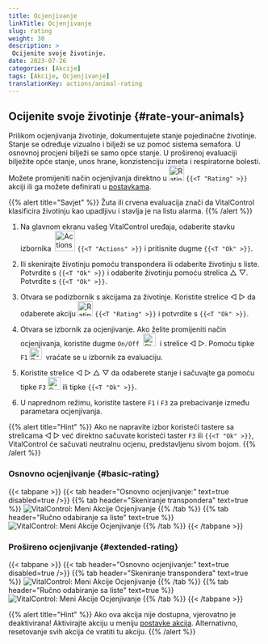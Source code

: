 ```yaml
---
title: Ocjenjivanje
linkTitle: Ocjenjivanje
slug: rating
weight: 30
description: >
 Ocijenite svoje životinje.
date: 2023-07-26
categories: [Akcije]
tags: [Akcije, Ocjenjivanje]
translationKey: actions/animal-rating
---
```


## Ocijenite svoje životinje {#rate-your-animals}

Prilikom ocjenjivanja životinje, dokumentujete stanje pojedinačne životinje. Stanje se određuje vizualno i bilježi se uz pomoć sistema semafora. U osnovnoj procjeni bilježi se samo opće stanje. U proširenoj evaluaciji bilježite opće stanje, unos hrane, konzistenciju izmeta i respiratorne bolesti. Možete promijeniti način ocjenjivanja direktno u <img src="/icons/actions/rating.svg" width="30" align="bottom" alt="Rating" /> `{{<T "Rating" >}}` akciji ili ga možete definirati u [postavkama](../../settings/data-acquisition/#mode-of-animal-rating).

{{% alert title="Savjet" %}}
Žuta ili crvena evaluacija znači da VitalControl klasificira životinju kao upadljivu i stavlja je na listu alarma.
{{% /alert %}}

1. Na glavnom ekranu vašeg VitalControl uređaja, odaberite stavku izbornika &nbsp;<img src="/icons/actions.svg" width="40" align="bottom" alt="Actions" /> `{{<T "Actions" >}}` i pritisnite dugme `{{<T "Ok" >}}`.

2. Ili skenirajte životinju pomoću transpondera ili odaberite životinju s liste. Potvrdite s `{{<T "Ok" >}}` i odaberite životinju pomoću strelica △ ▽. Potvrdite s `{{<T "Ok" >}}`.

3. Otvara se podizbornik s akcijama za životinje. Koristite strelice ◁ ▷ da odaberete akciju <img src="/icons/actions/rating.svg" width="30" align="bottom" alt="Rating" /> `{{<T "Rating" >}}` i potvrdite s `{{<T "Ok" >}}`.

4. Otvara se izbornik za ocjenjivanje. Ako želite promijeniti način ocjenjivanja, koristite dugme `On/Off` &nbsp;<img src="/icons/gear.svg" width="25" align="bottom" alt="Chain-of-actions" />&nbsp; i strelice ◁ ▷. Pomoću tipke `F1` <img src="/icons/footer/exit.svg" width="24" align="bottom" alt="Back" />&nbsp; vraćate se u izbornik za evaluaciju.

5. Koristite strelice ◁ ▷ △ ▽ da odaberete stanje i sačuvajte ga pomoću tipke `F3` <img src="/icons/footer/save.svg" width="25" align="bottom" alt="Save" /> ili tipke `{{<T "Ok" >}}`.


6. U naprednom režimu, koristite tastere `F1` i `F3` za prebacivanje između parametara ocjenjivanja.

{{% alert title="Hint" %}}
Ako ne napravite izbor koristeći tastere sa strelicama ◁ ▷ već direktno sačuvate koristeći taster `F3` ili `{{<T "Ok" >}}`, VitalControl će sačuvati neutralnu ocjenu, predstavljenu sivom bojom.
{{% /alert %}}

### Osnovno ocjenjivanje {#basic-rating}

{{< tabpane >}}
{{< tab header="Osnovno ocjenjivanje:" text=true disabled=true />}}
{{% tab header="Skeniranje transpondera" text=true %}}
![VitalControl: Meni Akcije Ocjenjivanje](../images/basicrating-scan.png "Osnovno ocjenjivanje")
{{% /tab %}}
{{% tab header="Ručno odabiranje sa liste" text=true %}}
![VitalControl: Meni Akcije Ocjenjivanje](../images/basicrating.png "Osnovno ocjenjivanje")
{{% /tab %}}
{{< /tabpane >}}

### Prošireno ocjenjivanje {#extended-rating}

{{< tabpane >}}
{{< tab header="Osnovno ocjenjivanje:" text=true disabled=true />}}
{{% tab header="Skeniranje transpondera" text=true %}}
![VitalControl: Meni Akcije Ocjenjivanje](../images/extendedrating-scan.png "Prošireno ocjenjivanje")
{{% /tab %}}
{{% tab header="Ručno odabiranje sa liste" text=true %}}
![VitalControl: Meni Akcije Ocjenjivanje](../images/extendedrating.png "Prošireno ocjenjivanje")
{{% /tab %}}
{{< /tabpane >}}

{{% alert title="Hint" %}}
Ako ova akcija nije dostupna, vjerovatno je deaktivirana! Aktivirajte akciju u meniju [postavke akcija](../setting/). Alternativno, resetovanje svih akcija će vratiti tu akciju.
{{% /alert %}}
